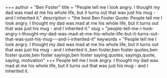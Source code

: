 +++
author = "Ben Foster"
title = "People tell me I look angry. I thought my dad was mad at me his whole life, but it turns out that was just his mug - and I inherited it."
description = "the best Ben Foster Quote: People tell me I look angry. I thought my dad was mad at me his whole life, but it turns out that was just his mug - and I inherited it."
slug = "people-tell-me-i-look-angry-i-thought-my-dad-was-mad-at-me-his-whole-life-but-it-turns-out-that-was-just-his-mug---and-i-inherited-it"
keywords = "People tell me I look angry. I thought my dad was mad at me his whole life, but it turns out that was just his mug - and I inherited it.,ben foster,ben foster quotes,ben foster quote,ben foster sayings,ben foster saying,quotes, sayings,quote, saying, motivation"
+++
People tell me I look angry. I thought my dad was mad at me his whole life, but it turns out that was just his mug - and I inherited it.
